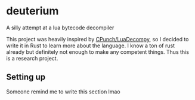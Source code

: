 # deuterium
A silly attempt at a lua bytecode decompiler

This project was heavily inspired by [CPunch/LuaDecompy](https://github.com/CPunch/LuaDecompy), so I decided to write it in Rust to learn more about the language.
I know a ton of rust already but definitely not enough to make any competent things. Thus this is a research project.

## Setting up
Someone remind me to write this section lmao
